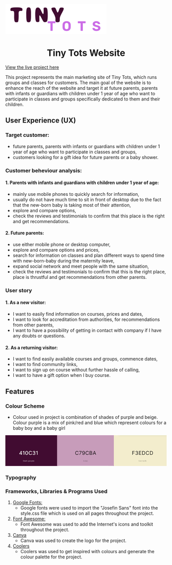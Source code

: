 <img src="https://github.com/EmiLyGal/TinyTots_website/blob/main/media/TinyTots_logo1.png" width="315" height="93" alt="TinyTots_logo_white_background">
<h1 align=center>Tiny Tots Website</h1> 

<a href="">View the live project here</a>

This project represents the main marketing site of Tiny Tots, which runs groups and classes for customers. The main goal of the website is to enhance the reach of the website and target it at future parents, parents with infants or guardians with children under 1 year of age who want to participate in classes and groups specifically dedicated to them and their children. 

## User Experience (UX)

### Target customer:
* future parents, parents with infants or guardians with children under 1 year of age who want to participate in classes and groups,
* customers looking for a gift idea for future parents or a baby shower.

### Customer beheviour analysis:
#### 1. Parents with infants and guardians with children under 1 year of age:

* mainly use mobile phones to quickly search for information,
* usually do not have much time to sit in front of desktop due to the fact that the new-born baby is taking most of their attention,
* explore and compare options,
* check the reviews and testimonials to confirm that this place is the right and get recommendations.

#### 2. Future parents:
   
* use either mobile phone or desktop computer,
* explore and compare options and prices,
* search for information on classes and plan different ways to spend time with new-born-baby during the maternity leave, 
* expand social network and meet people with the same situation,
* check the reviews and testimonials to confirm that this is the right place, place is thrustful and get recommendations from other parents.

### User story
#### 1. As a new visitor:
- I want to easily find information on courses, prices and dates,
- I want to look for accreditation from authorities, for recommendations from other parents, 
- I want to have a possibility of getting in contact with company if I have any doubts or questions.

#### 2. As a returning visitor:
- I want to find easily available courses and groups, commence dates,
- I want to find community links,
- I want to sign up on course without further hassle of calling,
- I want to have a gift option when I buy course.

## Features
### Colour Scheme
-   Colour used in project is combination of shades of purple and beige. Colour purple is a mix of pink/red and blue which represent colours for a baby boy and a baby girl
<img src="https://github.com/EmiLyGal/TinyTots_website/blob/main/media/coolers_colour_palette_for_TinyTots.PNG" alt="TinyTots_colour_palett">

### Typography


### Frameworks, Libraries & Programs Used
1. [Google Fonts:](https://fonts.google.com/)
   - Google fonts were used to import the "Josefin Sans" font into the style.css
file which is used on all pages throughout the project.
1. [Font Awesome:](https://fontawesome.com/)
   - Font Awesome was used to add the Internet's icons and toolkit throughout the project.
1. [Canva](https://www.canva.com/)
   - Canva was used to create the logo for the project.
1. [Coolers](https://coolors.co/)
   - Coolers was used to get inspired with colours and generate the colour palette for the project.
